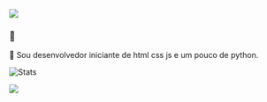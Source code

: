 <img src="https://i.ibb.co/JtqQgyD/20210511-224808.jpg">

### 📡
👤 Sou desenvolvedor iniciante de html css js e um pouco de python.

![Stats](https://github-readme-stats.vercel.app/api?username=CT0222)

[<img src="https://img.shields.io/badge/twitter-7280DA.svg?&style=for-the-badge&logo=twitter&logoColor=white" />](https://twitter.com/CT0222)
